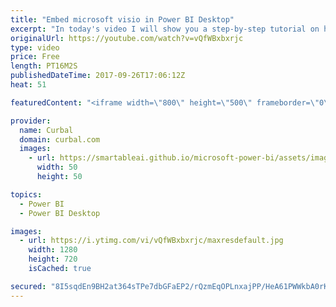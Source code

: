 ```yaml
---
title: "Embed microsoft visio in Power BI Desktop"
excerpt: "In today's video I will show you a step-by-step tutorial on how to use visio and embed it in Power BI.   Link to the visio and power bi file: http://gofile.me/2kEOD/QMev6rAjs   Looking for a download file? Go to our Download Center: https://curbal.com/donwload-center  SUBSCRIBE to learn more about Power"
originalUrl: https://youtube.com/watch?v=vQfWBxbxrjc
type: video
price: Free
length: PT16M2S
publishedDateTime: 2017-09-26T17:06:12Z
heat: 51

featuredContent: "<iframe width=\"800\" height=\"500\" frameborder=\"0\" src=\"https://www.youtube.com/embed/vQfWBxbxrjc\" allow=\"accelerometer; autoplay; encrypted-media; gyroscope; picture-in-picture\" allowfullscreen></iframe>"

provider:
  name: Curbal
  domain: curbal.com
  images:
    - url: https://smartableai.github.io/microsoft-power-bi/assets/images/organizations/curbal.com-50x50.jpg
      width: 50
      height: 50

topics:
  - Power BI
  - Power BI Desktop

images:
  - url: https://i.ytimg.com/vi/vQfWBxbxrjc/maxresdefault.jpg
    width: 1280
    height: 720
    isCached: true

secured: "8I5sqdEn9BH2at364sTPe7dbGFaEP2/rQzmEqOPLnxajPP/HeA61PWWkbA0rKyZ+Aijea2yn3FL6Es8E0p0i7UewzxJFvtNAtPQwRsBT6iEt6rkDAFBkqhiZgrN9xP++l5FNJvxNDS+BViAL8fCt9X19zCuuPc6wAwJ3RZilbuLAp2wktN42o8r9ZQ5A3TBIlthUCcjMauJ4Tr+qCbH8S4TAi5NGTE9yUr6mB2Akjq/Tu6kUnsxc2jIpOmS9CbzWwtO2hrKIg8gDYTNU+kObXxMT7WugOzz72oXvVmIKolSKaTqWfzYYxT1eqxIz6M0urqBuEHZqYjuyA5cxDUyKh+INDKZKKK4RvwBpVyNSf0rr5UsE3x+tPyT82yu1aL4xxK5FDmEvd+jcFfTNN1YxZ+v5eFKq3rMBH1uEeAEvsqY=;/oSFoBUcr0cqDa+m8swU6g=="
---
```



